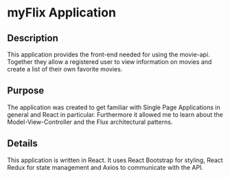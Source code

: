 # myFlix Application

## Description

This application provides the front-end needed for using the movie-api. Together they allow a registered user to view information on movies and create a list of their own favorite movies.

## Purpose

The application was created to get familiar with Single Page Applications in general and React in particular. Furthermore it allowed me to learn about the Model-View-Controller and the Flux architectural patterns.

## Details

This application is written in React. It uses React Bootstrap for styling, React Redux for state management and Axios to communicate with the API.
